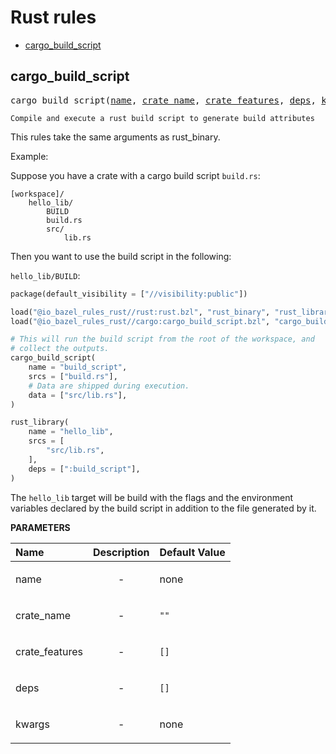 # Rust rules
* [cargo_build_script](#cargo_build_script)

<a id="#cargo_build_script"></a>

## cargo_build_script

<pre>
cargo_build_script(<a href="#cargo_build_script-name">name</a>, <a href="#cargo_build_script-crate_name">crate_name</a>, <a href="#cargo_build_script-crate_features">crate_features</a>, <a href="#cargo_build_script-deps">deps</a>, <a href="#cargo_build_script-kwargs">kwargs</a>)
</pre>

    Compile and execute a rust build script to generate build attributes

This rules take the same arguments as rust_binary.

Example:

Suppose you have a crate with a cargo build script `build.rs`:

```
[workspace]/
    hello_lib/
        BUILD
        build.rs
        src/
            lib.rs
```

Then you want to use the build script in the following:

`hello_lib/BUILD`:
```python
package(default_visibility = ["//visibility:public"])

load("@io_bazel_rules_rust//rust:rust.bzl", "rust_binary", "rust_library")
load("@io_bazel_rules_rust//cargo:cargo_build_script.bzl", "cargo_build_script")

# This will run the build script from the root of the workspace, and
# collect the outputs.
cargo_build_script(
    name = "build_script",
    srcs = ["build.rs"],
    # Data are shipped during execution.
    data = ["src/lib.rs"],
)

rust_library(
    name = "hello_lib",
    srcs = [
        "src/lib.rs",
    ],
    deps = [":build_script"],
)
```

The `hello_lib` target will be build with the flags and the environment variables declared by the
build script in addition to the file generated by it.

**PARAMETERS**


| Name  | Description | Default Value |
| :------------- | :------------- | :------------- |
| <a id="cargo_build_script-name"></a>name |  <p align="center"> - </p>   |  none |
| <a id="cargo_build_script-crate_name"></a>crate_name |  <p align="center"> - </p>   |  <code>""</code> |
| <a id="cargo_build_script-crate_features"></a>crate_features |  <p align="center"> - </p>   |  <code>[]</code> |
| <a id="cargo_build_script-deps"></a>deps |  <p align="center"> - </p>   |  <code>[]</code> |
| <a id="cargo_build_script-kwargs"></a>kwargs |  <p align="center"> - </p>   |  none |


